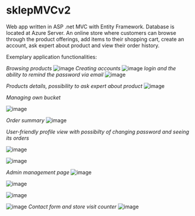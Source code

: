 # sklepMVCv2
Web app written in ASP .net MVC with Entity Framework. Database is located at Azure Server.
An online store where customers can browse through the product offerings, add items to their shopping cart, create an account, ask expert about product and view their order history.

Exemplary application functionalities:

*Browsing products*
![image](https://user-images.githubusercontent.com/69792880/224446920-60af2b66-df5a-4a5f-b11a-d08195375505.png)
*Creating accounts*
![image](https://user-images.githubusercontent.com/69792880/224447084-f11914d5-e54f-4367-8ee1-95ac0f6d64b4.png)
*login and the ability to remind the password via email*
![image](https://user-images.githubusercontent.com/69792880/224447101-8844455a-bcd6-40b0-bb37-27034c962754.png)

*Products details, possibility to ask expert about product*
![image](https://user-images.githubusercontent.com/69792880/224447132-419feecc-caae-47f0-ba5a-14e9977a0dfe.png)

*Managing own bucket*

![image](https://user-images.githubusercontent.com/69792880/224446966-93660afe-4974-4fe2-900f-6250c5bd3630.png)

*Order summary*
![image](https://user-images.githubusercontent.com/69792880/224484380-bb2ac95f-22ce-4a90-82ec-bc9eda147dd5.png)


*User-friendly profile view with possibilty of changing password and seeing its orders*

![image](https://user-images.githubusercontent.com/69792880/224447036-ab89fb26-ad06-4f23-8652-4615bffe9645.png)

![image](https://user-images.githubusercontent.com/69792880/224447065-140db0c7-1a00-409e-9e5e-8bc66fd12568.png)

*Admin management page*
![image](https://user-images.githubusercontent.com/69792880/224446988-e13abcbe-0534-4474-8c02-b192f2989cd6.png)

![image](https://user-images.githubusercontent.com/69792880/224446902-2d227dfb-2a09-4ddf-b6a3-2c09d30b4d43.png)

![image](https://user-images.githubusercontent.com/69792880/224447014-b6affdb8-aaa9-4af4-a671-614441e7769a.png)

![image](https://user-images.githubusercontent.com/69792880/224447208-0ad606ff-84a2-4bc1-8dce-bce335e589ff.png)
*Contact form and store visit counter*
![image](https://user-images.githubusercontent.com/69792880/224484517-3916493b-53f4-4aef-9785-9135cdd32a2f.png)

